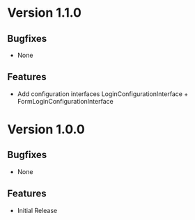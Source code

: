 # Version 1.1.0

## Bugfixes

* None

## Features

* Add configuration interfaces LoginConfigurationInterface + FormLoginConfigurationInterface


# Version 1.0.0

## Bugfixes

* None

## Features

* Initial Release
